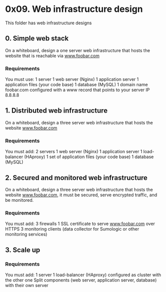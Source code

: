 # 0x09. Web infrastructure design
This folder has web infrastructure designs
## 0. Simple web stack
On a whiteboard, design a one server web infrastructure that hosts the website that is reachable via www.foobar.com
### Requirements
You must use:
1 server
1 web server (Nginx)
1 application server
1 application files (your code base)
1 database (MySQL)
1 domain name foobar.com configured with a www record that points to your server IP 8.8.8.8
## 1. Distributed web infrastructure
On a whiteboard, design a three server web infrastructure that hosts the website www.foobar.com
### Requirements
You must add:
2 servers
1 web server (Nginx)
1 application server
1 load-balancer (HAproxy)
1 set of application files (your code base)
1 database (MySQL)
## 2. Secured and monitored web infrastructure
On a whiteboard, design a three server web infrastructure that hosts the website www.foobar.com, it must be secured, serve encrypted traffic, and be monitored.
### Requirements
You must add:
3 firewalls
1 SSL certificate to serve www.foobar.com over HTTPS
3 monitoring clients (data collector for Sumologic or other monitoring services)
## 3. Scale up
### Requirements
You must add:
1 server
1 load-balancer (HAproxy) configured as cluster with the other one
Split components (web server, application server, database) with their own server
